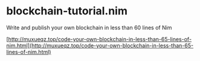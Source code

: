 # blockchain-tutorial.nim
Write and publish your own blockchain in less than 60 lines of Nim

[http://muxueqz.top/code-your-own-blockchain-in-less-than-65-lines-of-nim.html](http://muxueqz.top/code-your-own-blockchain-in-less-than-65-lines-of-nim.html)
